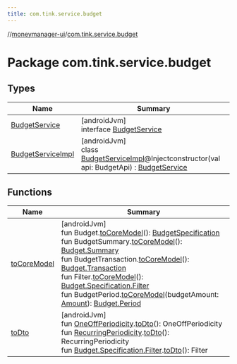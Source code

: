 ```yaml
---
title: com.tink.service.budget
---
```

//[moneymanager-ui](../../index.html)/[com.tink.service.budget](index.html)



# Package com.tink.service.budget



## Types


| Name | Summary |
|---|---|
| [BudgetService](-budget-service/index.html) | [androidJvm]<br>interface [BudgetService](-budget-service/index.html) |
| [BudgetServiceImpl](-budget-service-impl/index.html) | [androidJvm]<br>class [BudgetServiceImpl](-budget-service-impl/index.html)@Injectconstructor(val api: BudgetApi) : [BudgetService](-budget-service/index.html) |


## Functions


| Name | Summary |
|---|---|
| [toCoreModel](to-core-model.html) | [androidJvm]<br>fun Budget.[toCoreModel](to-core-model.html)(): [BudgetSpecification](../com.tink.model.budget/index.html#1357535401%2FClasslikes%2F1000845458)<br>fun BudgetSummary.[toCoreModel](to-core-model.html)(): [Budget.Summary](../com.tink.model.budget/-budget/-summary/index.html)<br>fun BudgetTransaction.[toCoreModel](to-core-model.html)(): [Budget.Transaction](../com.tink.model.budget/-budget/-transaction/index.html)<br>fun Filter.[toCoreModel](to-core-model.html)(): [Budget.Specification.Filter](../com.tink.model.budget/-budget/-specification/-filter/index.html)<br>fun BudgetPeriod.[toCoreModel](to-core-model.html)(budgetAmount: [Amount](../com.tink.model.misc/-amount/index.html)): [Budget.Period](../com.tink.model.budget/-budget/-period/index.html) |
| [toDto](to-dto.html) | [androidJvm]<br>fun [OneOffPeriodicity](../com.tink.model.budget/index.html#668268061%2FClasslikes%2F1000845458).[toDto](to-dto.html)(): OneOffPeriodicity<br>fun [RecurringPeriodicity](../com.tink.model.budget/index.html#-420361691%2FClasslikes%2F1000845458).[toDto](to-dto.html)(): RecurringPeriodicity<br>fun [Budget.Specification.Filter](../com.tink.model.budget/-budget/-specification/-filter/index.html).[toDto](to-dto.html)(): Filter |

